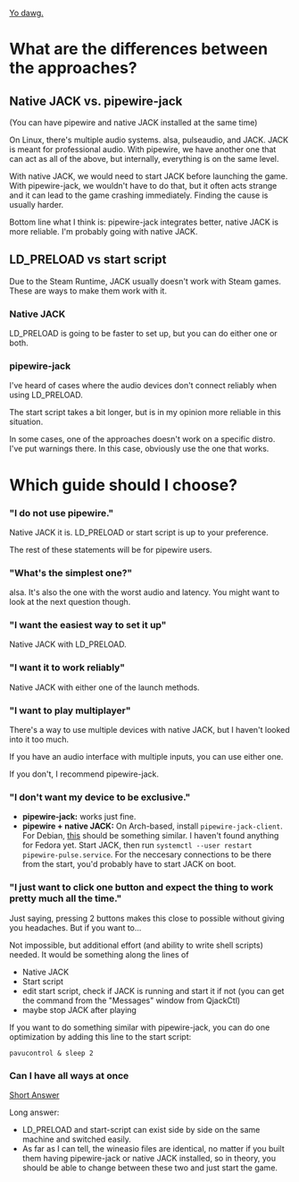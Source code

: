 [Yo dawg.](https://raw.githubusercontent.com/theNizo/linux_rocksmith/refs/heads/main/img/yo-dawg.webp)

# What are the differences between the approaches?

## Native JACK vs. pipewire-jack

(You can have pipewire and native JACK installed at the same time)

On Linux, there's multiple audio systems. alsa, pulseaudio, and JACK. JACK is meant for professional audio. With pipewire, we have another one that can act as all of the above, but internally, everything is on the same level.

With native JACK, we would need to start JACK before launching the game. With pipewire-jack, we wouldn't have to do that, but it often acts strange and it can lead to the game crashing immediately. Finding the cause is usually harder.

Bottom line what I think is: pipewire-jack integrates better, native JACK is more reliable. I'm probably going with native JACK.

## LD_PRELOAD vs start script

Due to the Steam Runtime, JACK usually doesn't work with Steam games. These are ways to make them work with it.

### Native JACK

LD_PRELOAD is going to be faster to set up, but you can do either one or both.

### pipewire-jack

I've heard of cases where the audio devices don't connect reliably when using LD_PRELOAD.

The start script takes a bit longer, but is in my opinion more reliable in this situation.

In some cases, one of the approaches doesn't work on a specific distro. I've put warnings there. In this case, obviously use the one that works.

# Which guide should I choose?

### "I do not use pipewire."

Native JACK it is. LD_PRELOAD or start script is up to your preference.

The rest of these statements will be for pipewire users.

### "What's the simplest one?"

alsa. It's also the one with the worst audio and latency. You might want to look at the next question though.

### "I want the easiest way to set it up"

Native JACK with LD_PRELOAD.

### "I want it to work reliably"

Native JACK with either one of the launch methods.

### "I want to play multiplayer"

There's a way to use multiple devices with native JACK, but I haven't looked into it too much.

If you have an audio interface with multiple inputs, you can use either one.

If you don't, I recommend pipewire-jack.

### "I don't want my device to be exclusive."

* **pipewire-jack:** works just fine.
* **pipewire + native JACK:** On Arch-based, install `pipewire-jack-client`. For Debian, [this](https://wiki.debian.org/PipeWire#JACK) should be something similar. I haven't found anything for Fedora yet. Start JACK, then run `systemctl --user restart pipewire-pulse.service`. For the neccesary connections to be there from the start, you'd probably have to start JACK on boot.

### "I just want to click one button and expect the thing to work pretty much all the time."

Just saying, pressing 2 buttons makes this close to possible without giving you headaches. But if you want to...

Not impossible, but additional effort (and ability to write shell scripts) needed. It would be something along the lines of

* Native JACK
* Start script
* edit start script, check if JACK is running and start it if not (you can get the command from the "Messages" window from QjackCtl)
* maybe stop JACK after playing

If you want to do something similar with pipewire-jack, you can do one optimization by adding this line to the start script:

```
pavucontrol & sleep 2
```

### Can I have all ways at once

[Short Answer](https://i.kym-cdn.com/entries/icons/original/000/028/596/dsmGaKWMeHXe9QuJtq_ys30PNfTGnMsRuHuo_MUzGCg.jpg)

Long answer:

* LD_PRELOAD and start-script can exist side by side on the same machine and switched easily.
* As far as I can tell, the wineasio files are identical, no matter if you built them having pipewire-jack or native JACK installed, so in theory, you should be able to change between these two and just start the game.
